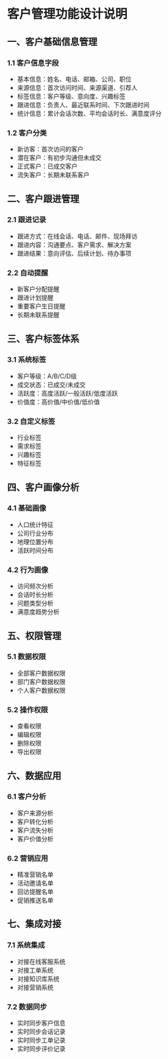<!--
 * @Author: jackning 270580156@qq.com
 * @Date: 2024-12-24 21:52:38
 * @LastEditors: jackning 270580156@qq.com
 * @LastEditTime: 2024-12-24 22:07:01
 * @Description: bytedesk.com https://github.com/Bytedesk/bytedesk
 *   Please be aware of the BSL license restrictions before installing Bytedesk IM – 
 *  selling, reselling, or hosting Bytedesk IM as a service is a breach of the terms and automatically terminates your rights under the license. 
 *  仅支持企业内部员工自用，严禁私自用于销售、二次销售或者部署SaaS方式销售 
 *  Business Source License 1.1: https://github.com/Bytedesk/bytedesk/blob/main/LICENSE 
 *  contact: 270580156@qq.com 
 *  联系：270580156@qq.com
 * Copyright (c) 2024 by bytedesk.com, All Rights Reserved. 
-->
# 客户管理功能设计说明

## 一、客户基础信息管理

### 1.1 客户信息字段

- 基本信息：姓名、电话、邮箱、公司、职位
- 来源信息：首次访问时间、来源渠道、引荐人
- 标签信息：客户等级、意向度、兴趣标签
- 跟进信息：负责人、最近联系时间、下次跟进时间
- 统计信息：累计会话次数、平均会话时长、满意度评分

### 1.2 客户分类

- 新访客：首次访问的客户
- 潜在客户：有初步沟通但未成交
- 正式客户：已成交客户
- 流失客户：长期未联系客户

## 二、客户跟进管理

### 2.1 跟进记录

- 跟进方式：在线会话、电话、邮件、现场拜访
- 跟进内容：沟通要点、客户需求、解决方案
- 跟进结果：意向评估、后续计划、待办事项

### 2.2 自动提醒

- 新客户分配提醒
- 跟进计划提醒
- 重要客户生日提醒
- 长期未联系提醒

## 三、客户标签体系

### 3.1 系统标签

- 客户等级：A/B/C/D级
- 成交状态：已成交/未成交
- 活跃度：高度活跃/一般活跃/低度活跃
- 价值度：高价值/中价值/低价值

### 3.2 自定义标签

- 行业标签
- 需求标签
- 兴趣标签
- 特征标签

## 四、客户画像分析

### 4.1 基础画像

- 人口统计特征
- 公司行业分布
- 地理位置分布
- 活跃时间分布

### 4.2 行为画像

- 访问频次分析
- 会话时长分析
- 问题类型分析
- 满意度趋势分析

## 五、权限管理

### 5.1 数据权限

- 全部客户数据权限
- 部门客户数据权限
- 个人客户数据权限

### 5.2 操作权限

- 查看权限
- 编辑权限
- 删除权限
- 导出权限

## 六、数据应用

### 6.1 客户分析

- 客户来源分析
- 客户转化分析
- 客户流失分析
- 客户价值分析

### 6.2 营销应用

- 精准营销名单
- 活动邀请名单
- 回访提醒名单
- 促销推送名单

## 七、集成对接

### 7.1 系统集成

- 对接在线客服系统
- 对接工单系统
- 对接知识库系统
- 对接营销系统

### 7.2 数据同步

- 实时同步客户信息
- 实时同步会话记录
- 实时同步工单记录
- 实时同步评价记录
